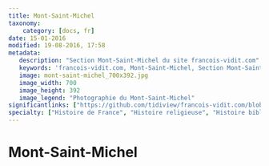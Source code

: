 ```yaml
---
title: Mont-Saint-Michel
taxonomy:
    category: [docs, fr]
date: 15-01-2016
modified: 19-08-2016, 17:58
metadata:
   description: "Section Mont-Saint-Michel du site francois-vidit.com"
   keywords: 'francois-vidit.com, Mont-Saint-Michel, Section Mont-Saint-Michel'
   image: mont-saint-michel_700x392.jpg
   image_width: 700
   image_height: 392
   image_legend: "Photographie du Mont-Saint-Michel"
significantlinks: ["https://github.com/tidiview/francois-vidit.com/blob/develop/user/sites/docs/pages/01.reference/mont-saint-michel/chapter.fr.md"]
specialty: ["Histoire de France", "Histoire religieuse", "Histoire biblique"]
---
```


# Mont-Saint-Michel